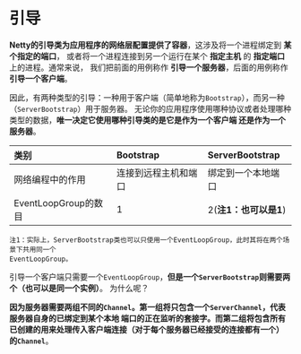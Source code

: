 引导
======================================================================
**Netty的引导类为应用程序的网络层配置提供了容器**，这涉及将一个进程绑定到 **某个指定的端口**，
或者将一个进程连接到另一个运行在某个 **指定主机** 的 **指定端口** 上的进程。通常来说，
我们把前面的用例称作 **引导一个服务器**，后面的用例称作 **引导一个客户端**。

因此，有两种类型的引导：一种用于客户端（简单地称为`Bootstrap`），而另一种（`ServerBootstrap`）用于服务器。
无论你的应用程序使用哪种协议或者处理哪种类型的数据，**唯一决定它使用哪种引导类的是它是作为一个客户端
还是作为一个服务器**。

| 类别 | Bootstrap | ServerBootstrap |
|:---------|:---------|:------------|
| 网络编程中的作用 | 连接到远程主机和端口 | 绑定到一个本地端口 |
| EventLoopGroup的数目 | 1 | 2(**注1：也可以是1**) |

```
注1：实际上，ServerBootstrap类也可以只使用一个EventLoopGroup，此时其将在两个场景下共用同一个
EventLoopGroup。
```

引导一个客户端只需要一个`EventLoopGroup`，**但是一个`ServerBootstrap`则需要两个（也可以是同一个实例）**。
为什么呢？

**因为服务器需要两组不同的`Channel`。第一组将只包含一个`ServerChannel`，代表服务器自身的已绑定到某个本地
端口的正在监听的套接字。而第二组将包含所有已创建的用来处理传入客户端连接（对于每个服务器已经接受的连接都有一个）
的`Channel`**。

